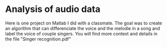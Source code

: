 # Analysis of audio data 
Here is one project on Matlab I did with a classmate. 
The goal was to create an algorithm that can differenciate the voice and the melodie in a song and label the voice of couple singers. 
You will find more context and details in the file "Singer recognition.pdf"
